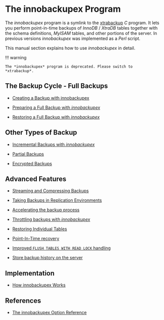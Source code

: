 # The innobackupex Program

The *innobackupex* program is a symlink to the [xtrabackup](../xtrabackup_bin/xtrabackup_binary.md#xtrabackup-binary) *C* program. It lets you perform
point-in-time backups of *InnoDB* / *XtraDB* tables together with the schema
definitions, *MyISAM* tables, and other portions of the server. In previous
versions *innobackupex* was implemented as a *Perl* script.

This manual section explains how to use *innobackupex* in detail.

!!! warning

    The *innobackupex* program is deprecated. Please switch to *xtrabackup*.

## The Backup Cycle - Full Backups

* [Creating a Backup with innobackupex](creating_a_backup_ibk.md)

* [Preparing a Full Backup with *innobackupex*](preparing_a_backup_ibk.md)

* [Restoring a Full Backup with *innobackupex*](restoring_a_backup_ibk.md)

## Other Types of Backup

* [Incremental Backups with *innobackupex*](incremental_backups_innobackupex.md)

* [Partial Backups](partial_backups_innobackupex.md)

* [Encrypted Backups](encrypted_backups_innobackupex.md)

## Advanced Features

* [Streaming and Compressing Backups](streaming_backups_innobackupex.md)

* [Taking Backups in Replication Environments](replication_ibk.md)

* [Accelerating the backup process](parallel_copy_ibk.md)

* [Throttling backups with *innobackupex*](throttling_ibk.md)

* [Restoring Individual Tables](restoring_individual_tables_ibk.md)

* [Point-In-Time recovery](pit_recovery_ibk.md)

* [Improved `FLUSH TABLES WITH READ LOCK` handling](improved_ftwrl.md)

* [Store backup history on the server](storing_history.md)

## Implementation

* [How innobackupex Works](how_innobackupex_works.md)

## References

* [The innobackupex Option Reference](innobackupex_option_reference.md)
